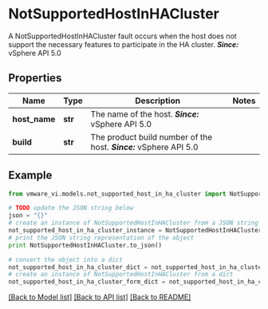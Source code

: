 # NotSupportedHostInHACluster

A NotSupportedHostInHACluster fault occurs when the host does not support the necessary features to participate in the HA cluster.  ***Since:*** vSphere API 5.0 

## Properties
Name | Type | Description | Notes
------------ | ------------- | ------------- | -------------
**host_name** | **str** | The name of the host.  ***Since:*** vSphere API 5.0  | 
**build** | **str** | The product build number of the host.  ***Since:*** vSphere API 5.0  | 

## Example

```python
from vmware_vi.models.not_supported_host_in_ha_cluster import NotSupportedHostInHACluster

# TODO update the JSON string below
json = "{}"
# create an instance of NotSupportedHostInHACluster from a JSON string
not_supported_host_in_ha_cluster_instance = NotSupportedHostInHACluster.from_json(json)
# print the JSON string representation of the object
print NotSupportedHostInHACluster.to_json()

# convert the object into a dict
not_supported_host_in_ha_cluster_dict = not_supported_host_in_ha_cluster_instance.to_dict()
# create an instance of NotSupportedHostInHACluster from a dict
not_supported_host_in_ha_cluster_form_dict = not_supported_host_in_ha_cluster.from_dict(not_supported_host_in_ha_cluster_dict)
```
[[Back to Model list]](../README.md#documentation-for-models) [[Back to API list]](../README.md#documentation-for-api-endpoints) [[Back to README]](../README.md)


